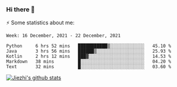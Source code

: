 ### Hi there 👋

⚡ Some statistics about me:


<!--START_SECTION:waka-->
```text
Week: 16 December, 2021 - 22 December, 2021

Python     6 hrs 52 mins   ███████████▒░░░░░░░░░░░░░   45.10 % 
Java       3 hrs 56 mins   ██████▒░░░░░░░░░░░░░░░░░░   25.93 % 
Kotlin     2 hrs 12 mins   ███▓░░░░░░░░░░░░░░░░░░░░░   14.53 % 
Markdown   38 mins         █░░░░░░░░░░░░░░░░░░░░░░░░   04.20 % 
Text       32 mins         █░░░░░░░░░░░░░░░░░░░░░░░░   03.60 % 
```
<!--END_SECTION:waka-->





[![Jiezhi's github stats](https://github-readme-stats.vercel.app/api?username=Jiezhi&show_icons=true)](https://github.com/Jiezhi/github-readme-stats)

<!--
[![Top Langs](https://github-readme-stats.vercel.app/api/top-langs/?username=Jiezhi&hide=javascript,html)](https://github.com/Jiezhi/github-readme-stats)

**Jiezhi/Jiezhi** is a ✨ _special_ ✨ repository because its `README.md` (this file) appears on your GitHub profile.

Here are some ideas to get you started:

- 🔭 I’m currently working on ...
- 🌱 I’m currently learning ...
- 👯 I’m looking to collaborate on ...
- 🤔 I’m looking for help with ...
- 💬 Ask me about ...
- 📫 How to reach me: ...
- 😄 Pronouns: ...
- ⚡ Fun fact: ...
-->

